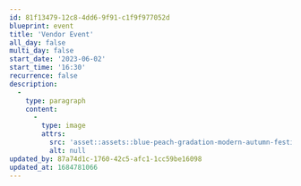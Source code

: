 ```yaml
---
id: 81f13479-12c8-4dd6-9f91-c1f9f977052d
blueprint: event
title: 'Vendor Event'
all_day: false
multi_day: false
start_date: '2023-06-02'
start_time: '16:30'
recurrence: false
description:
  -
    type: paragraph
    content:
      -
        type: image
        attrs:
          src: 'asset::assets::blue-peach-gradation-modern-autumn-festival-poster-(1).jpg'
          alt: null
updated_by: 87a74d1c-1760-42c5-afc1-1cc59be16098
updated_at: 1684781066
---
```

